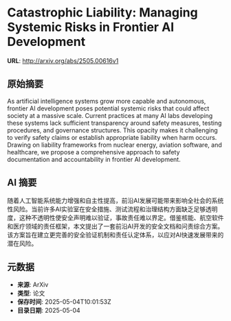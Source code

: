 # Catastrophic Liability: Managing Systemic Risks in Frontier AI Development

**URL**: http://arxiv.org/abs/2505.00616v1

## 原始摘要

As artificial intelligence systems grow more capable and autonomous, frontier
AI development poses potential systemic risks that could affect society at a
massive scale. Current practices at many AI labs developing these systems lack
sufficient transparency around safety measures, testing procedures, and
governance structures. This opacity makes it challenging to verify safety
claims or establish appropriate liability when harm occurs. Drawing on
liability frameworks from nuclear energy, aviation software, and healthcare, we
propose a comprehensive approach to safety documentation and accountability in
frontier AI development.


## AI 摘要

随着人工智能系统能力增强和自主性提高，前沿AI发展可能带来影响全社会的系统性风险。当前许多AI实验室在安全措施、测试流程和治理结构方面缺乏足够透明度，这种不透明性使安全声明难以验证，事故责任难以界定。借鉴核能、航空软件和医疗领域的责任框架，本文提出了一套前沿AI开发的安全文档和问责综合方案。该方案旨在建立更完善的安全验证机制和责任认定体系，以应对AI快速发展带来的潜在风险。

## 元数据

- **来源**: ArXiv
- **类型**: 论文
- **保存时间**: 2025-05-04T10:01:53Z
- **目录日期**: 2025-05-04
